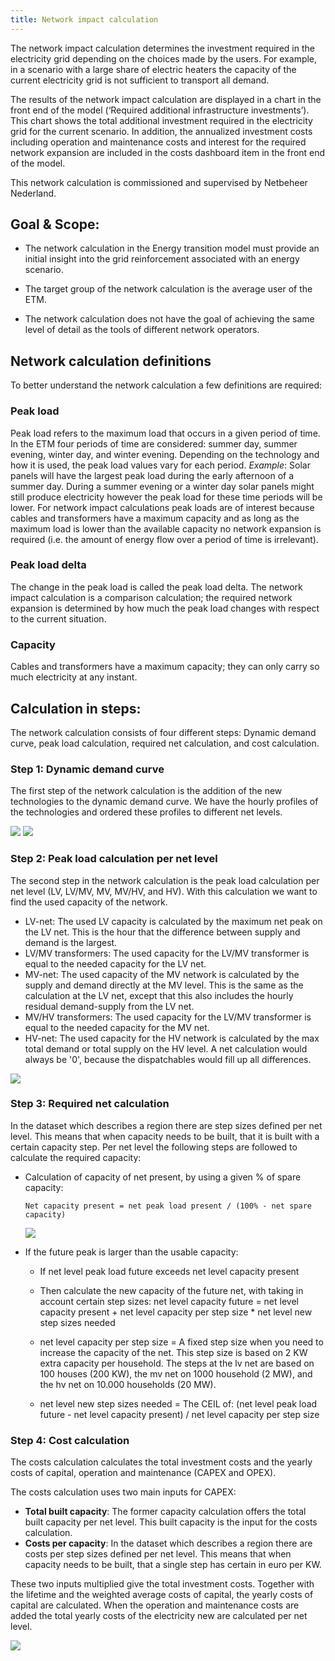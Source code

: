 ```yaml
---
title: Network impact calculation
---
```


The network impact calculation determines the investment required in the electricity grid depending on the choices made by the users. For example, in a scenario with a large share of electric heaters the capacity of the current electricity grid is not sufficient to transport all demand.

The results of the network impact calculation are displayed in a chart in the front end of the model (‘Required additional infrastructure investments’). This chart shows the total additional investment required in the electricity grid for the current scenario. In addition, the annualized investment costs including operation and maintenance costs and interest for the required network expansion are  included in the costs dashboard item in the front end of the model.

This network calculation is commissioned and supervised by Netbeheer Nederland.

## Goal & Scope:

*	The network calculation in the Energy transition model must provide an initial insight into the grid reinforcement associated with an energy scenario.

*	The target group of the network calculation is the average user of the ETM.

*	The network calculation does not have the goal of achieving the same level of detail as the tools of different network operators.

## Network calculation definitions

To better understand the network calculation a few definitions are required:

### Peak load

Peak load refers to the maximum load that occurs in a given period of time. In the ETM four periods of time are considered: summer day, summer evening, winter day, and winter evening. Depending on the technology and how it is used, the peak load values vary for each period. *Example*: Solar panels will have the largest peak load during the early afternoon of a summer day. During a summer evening or a winter day solar panels might still produce electricity however the peak load for these time periods will be lower. For network impact calculations peak loads are of interest because cables and transformers have a maximum capacity and as long as the maximum load is lower than the available capacity no network expansion is required (i.e. the amount of energy flow over a period of time is irrelevant).

### Peak load delta

The change in the peak load is called the peak load delta. The network impact calculation is a comparison calculation; the required network expansion is determined by how much the peak load changes with respect to the current situation.

### Capacity

Cables and transformers have a maximum capacity; they can only carry so much electricity at any instant. 

## Calculation in steps:
The network calculation consists of four different steps: Dynamic demand curve, peak load calculation, required net calculation, and cost calculation.

### Step 1: Dynamic demand curve
The first step of the network calculation is the addition of the new technologies to the dynamic demand curve. We have the hourly profiles of the technologies and ordered these profiles to different net levels.

![](/img/docs/dynamic_demand_lv.jpg)
![](/img/docs/dynamic_demand_hv.jpg)
 
### Step 2: Peak load calculation per net level

The second step in the network calculation is the peak load calculation per net level (LV, LV/MV, MV, MV/HV, and HV). With this calculation we want to find the used capacity of the network.

*	LV-net: The used LV capacity is calculated by the maximum net peak on the LV net. This is the hour that the difference between supply and demand is the largest.
*	LV/MV transformers: The used capacity for the LV/MV transformer is equal to the needed capacity for the LV net.
*	MV-net: The used capacity of the MV network is calculated by the supply and demand directly at the MV level. This is the same as the calculation at the LV net, except that this also includes the hourly residual demand-supply from the LV net.
*	MV/HV transformers: The used capacity for the LV/MV transformer is equal to the needed capacity for the MV net.
*	HV-net: The used capacity for the HV network is calculated by the max total demand or total supply on the HV level. A net calculation would always be '0', because the dispatchables would fill up all differences.

![](/img/docs/net_load.jpg)


### Step 3: Required net calculation
In the dataset which describes a region there are step sizes defined per net level. This means that when capacity needs to be built, that it is built with a certain capacity step. Per net level the following steps are followed to calculate the required capacity:

*	Calculation of capacity of net present, by using a given % of spare capacity:

	```
	Net capacity present = net peak load present / (100% - net spare capacity)
	```

	![](/img/docs/total_capacity.jpg)

*	If the future peak is larger than the usable capacity:

	* If net level peak load future exceeds net level capacity present

	*	Then calculate the new capacity of the future net, with taking in account certain step sizes:
	net level capacity future = net level capacity present + net level capacity per step size * net level new step sizes needed

	  * net level capacity per step size = A fixed step size when you need to increase the capacity of the net. This step size is based on 2 KW extra capacity per household. The steps at the lv net are based on 100 houses (200 KW), the mv net on 1000 household (2 MW), and the hv net on 10.000 households (20 MW).

	  * net level new step sizes needed = The CEIL of: (net level peak load future - net level capacity present) / net level capacity per step size

### Step 4: Cost calculation

The costs calculation calculates the total investment costs and the yearly costs of capital, operation and maintenance (CAPEX and OPEX).

The costs calculation uses two main inputs for CAPEX:
*	**Total built capacity**: The former capacity calculation offers the total built capacity per net level. This built capacity is the input for the costs calculation.
*	**Costs per capacity**: In the dataset which describes a region there are costs per step sizes defined per net level. This means that when capacity needs to be built, that a single step has certain in euro per KW.

These two inputs multiplied give the total investment costs. Together with the lifetime and the weighted average costs of capital, the yearly costs of capital are calculated. When the operation and maintenance costs are added the total yearly costs of the electricity new are calculated per net level.

![](/img/docs/overview_network_cost_calculation.jpg)
